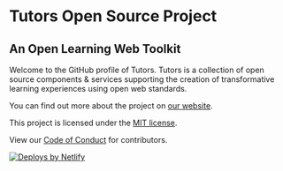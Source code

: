 # Tutors Open Source Project
## An Open Learning Web Toolkit

Welcome to the GitHub profile of Tutors. Tutors is a collection of open source components & services supporting the creation of transformative learning experiences using open web standards.

You can find out more about the project on [our website](https://tutors.dev).

This project is licensed under the [MIT license](https://github.com/tutors-sdk/tutors/blob/main/LICENSE).

View our [Code of Conduct](https://github.com/tutors-sdk/tutors/blob/main/CODE_OF_CONDUCT.md) for contributors.

[![Deploys by Netlify](https://www.netlify.com/v3/img/components/netlify-color-bg.svg)](https://www.netlify.com)
